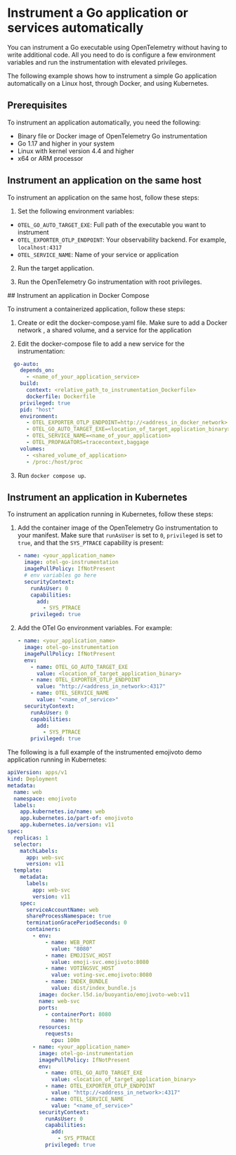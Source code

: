 # Instrument a Go application or services automatically

You can instrument a Go executable using OpenTelemetry without having
to write additional code. All you need to do is configure a few environment
variables and run the instrumentation with elevated privileges.

The following example shows how to instrument a simple Go application
automatically on a Linux host, through Docker, and using Kubernetes.

## Prerequisites

To instrument an application automatically, you need the following:

- Binary file or Docker image of OpenTelemetry Go instrumentation
- Go 1.17 and higher in your system
- Linux with kernel version 4.4 and higher
- x64 or ARM processor

## Instrument an application on the same host

To instrument an application on the same host, follow these steps:

1. Set the following environment variables:

  - `OTEL_GO_AUTO_TARGET_EXE`: Full path of the executable you want to
  instrument
  - `OTEL_EXPORTER_OTLP_ENDPOINT`: Your observability backend. For example,
  `localhost:4317`
  - `OTEL_SERVICE_NAME`: Name of your service or application

2. Run the target application.

3. Run the OpenTelemetry Go instrumentation with root privileges.

## Instrument an application in Docker Compose

To instrument a containerized application, follow these steps:

1. Create or edit the docker-compose.yaml file. Make sure to add a Docker
network , a shared volume, and a service for the application  

2. Edit the docker-compose file to add a new service for the instrumentation:

  ```yaml
    go-auto:
      depends_on:
        - <name_of_your_application_service>
      build:
        context: <relative_path_to_instrumentation_Dockerfile>
        dockerfile: Dockerfile
      privileged: true
      pid: "host"
      environment:
        - OTEL_EXPORTER_OTLP_ENDPOINT=http://<address_in_docker_network>:4317
        - OTEL_GO_AUTO_TARGET_EXE=<location_of_target_application_binary>
        - OTEL_SERVICE_NAME=<name_of_your_application>
        - OTEL_PROPAGATORS=tracecontext,baggage
      volumes:
        - <shared_volume_of_application>
        - /proc:/host/proc
  ```

3. Run `docker compose up`.

## Instrument an application in Kubernetes

To instrument an application running in Kubernetes, follow these steps:

1. Add the container image of the OpenTelemetry Go instrumentation to your manifest. Make sure that `runAsUser` is set to `0`, `privileged` is set to `true`, and that the `SYS_PTRACE` capability is present:

   ```yaml
   - name: <your_application_name>
     image: otel-go-instrumentation
     imagePullPolicy: IfNotPresent
     # env variables go here
     securityContext:
       runAsUser: 0
       capabilities:
         add:
           - SYS_PTRACE
       privileged: true
   ```

2. Add the OTel Go environment variables. For example:

   ```yaml
   - name: <your_application_name>
     image: otel-go-instrumentation
     imagePullPolicy: IfNotPresent
     env:
       - name: OTEL_GO_AUTO_TARGET_EXE
         value: <location_of_target_application_binary>
       - name: OTEL_EXPORTER_OTLP_ENDPOINT
         value: "http://<address_in_network>:4317"
       - name: OTEL_SERVICE_NAME
         value: "<name_of_service>"
     securityContext:
       runAsUser: 0
       capabilities:
         add:
           - SYS_PTRACE
       privileged: true
   ```

The following is a full example of the instrumented emojivoto demo application running in Kubernetes:

```yaml
apiVersion: apps/v1
kind: Deployment
metadata:
  name: web
  namespace: emojivoto
  labels:
    app.kubernetes.io/name: web
    app.kubernetes.io/part-of: emojivoto
    app.kubernetes.io/version: v11
spec:
  replicas: 1
  selector:
    matchLabels:
      app: web-svc
      version: v11
  template:
    metadata:
      labels:
        app: web-svc
        version: v11
    spec:
      serviceAccountName: web
      shareProcessNamespace: true
      terminationGracePeriodSeconds: 0
      containers:
        - env:
            - name: WEB_PORT
              value: "8080"
            - name: EMOJISVC_HOST
              value: emoji-svc.emojivoto:8080
            - name: VOTINGSVC_HOST
              value: voting-svc.emojivoto:8080
            - name: INDEX_BUNDLE
              value: dist/index_bundle.js
          image: docker.l5d.io/buoyantio/emojivoto-web:v11
          name: web-svc
          ports:
            - containerPort: 8080
              name: http
          resources:
            requests:
              cpu: 100m
        - name: <your_application_name>
          image: otel-go-instrumentation
          imagePullPolicy: IfNotPresent
          env:
            - name: OTEL_GO_AUTO_TARGET_EXE
              value: <location_of_target_application_binary>
            - name: OTEL_EXPORTER_OTLP_ENDPOINT
              value: "http://<address_in_network>:4317"
            - name: OTEL_SERVICE_NAME
              value: "<name_of_service>"
          securityContext:
            runAsUser: 0
            capabilities:
              add:
                - SYS_PTRACE
            privileged: true
```

